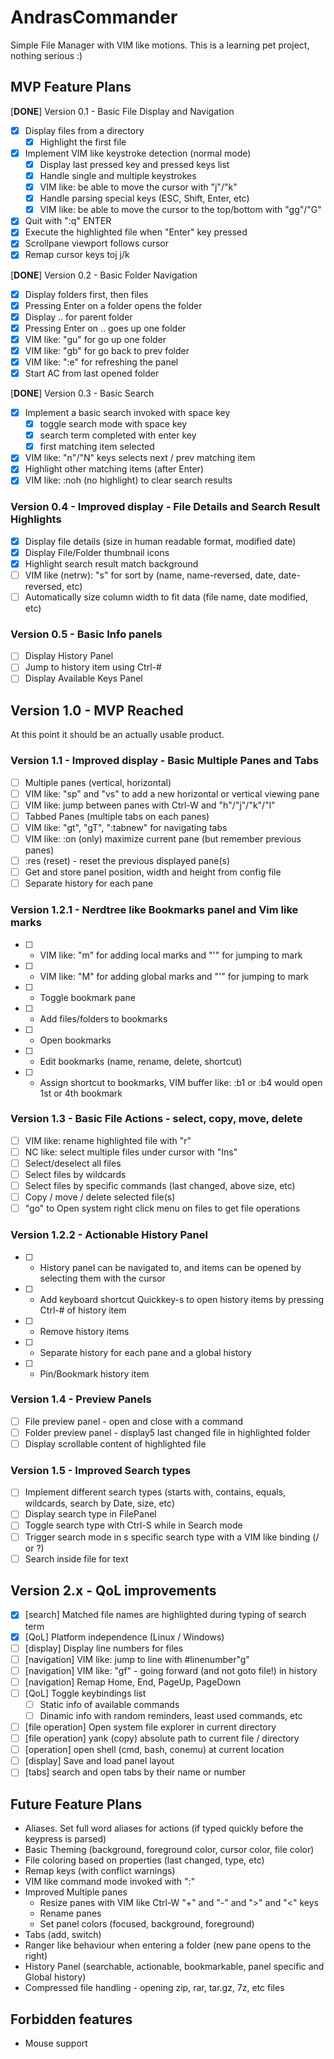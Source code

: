 # AndrasCommander

Simple File Manager with VIM like motions.  This is a learning pet project, nothing serious :)

## MVP Feature Plans

[**DONE**] Version 0.1 - Basic File Display and Navigation
- [x] Display files from a directory 
    - [x] Highlight the first file
- [x] Implement VIM like keystroke detection (normal mode)
    - [x] Display last pressed key and pressed keys list
    - [x] Handle single and multiple keystrokes
    - [x] VIM like: be able to move the cursor with "j"/"k" 
    - [x] Handle parsing special keys (ESC, Shift, Enter, etc)
    - [x] VIM like: be able to move the cursor to the top/bottom with "gg"/"G"
- [x] Quit with ":q" ENTER
- [x] Execute the highlighted file when "Enter" key pressed
- [x] Scrollpane viewport follows cursor
- [x] Remap cursor keys toj j/k

[**DONE**] Version 0.2 - Basic Folder Navigation
- [x] Display folders first, then files
- [x] Pressing Enter on a folder opens the folder
- [x] Display .. for parent folder
- [x] Pressing Enter on .. goes up one folder
- [x] VIM like: "gu" for go up one folder 
- [x] VIM like: "gb" for go back to prev folder
- [x] VIM like: ":e" for refreshing the panel
- [x] Start AC from last opened folder

[**DONE**] Version 0.3 - Basic Search
- [x] Implement a basic search invoked with space key
    - [x] toggle search mode with space key
    - [x] search term completed with enter key 
    - [x] first matching item selected
- [x] VIM like: "n"/"N" keys selects next / prev matching item
- [x] Highlight other matching items (after Enter)
- [x] VIM like: :noh (no highlight) to clear search results

### Version 0.4 - Improved display - File Details and Search Result Highlights
 - [x] Display file details (size in human readable format, modified date)
 - [x] Display File/Folder thumbnail icons
 - [x] Highlight search result match background
 - [ ] VIM like (netrw): "s" for sort by (name, name-reversed, date, date-reversed, etc)
 - [ ] Automatically size column width to fit data (file name, date modified, etc)

### Version 0.5 - Basic Info panels
- [ ] Display History Panel
- [ ] Jump to history item using Ctrl-# 
- [ ] Display Available Keys Panel

## Version 1.0 - MVP Reached
At this point it should be an actually usable product.

### Version 1.1 - Improved display - Basic Multiple Panes and Tabs
- [ ] Multiple panes (vertical, horizontal)
- [ ] VIM like: "sp" and "vs" to add a new horizontal or vertical viewing pane
- [ ] VIM like: jump between panes with Ctrl-W and "h"/"j"/"k"/"l"
- [ ] Tabbed Panes (multiple tabs on each panes)
- [ ] VIM like: "gt", "gT", ":tabnew" for navigating tabs
- [ ] VIM like: :on (only) maximize current pane (but remember previous panes)
- [ ] :res (reset) - reset the previous displayed pane(s)
- [ ] Get and store panel position, width and height from config file
- [ ] Separate history for each pane

### Version 1.2.1 - Nerdtree like Bookmarks panel and Vim like marks
- [ ] - VIM like: "m" for adding local marks and "'"<char> for jumping to mark
- [ ] - VIM like: "M" for adding global marks and "'"<char> for jumping to mark
- [ ] - Toggle bookmark pane
- [ ] - Add files/folders to bookmarks
- [ ] - Open bookmarks
- [ ] - Edit bookmarks (name, rename, delete, shortcut)
- [ ] - Assign shortcut to bookmarks, VIM buffer like: :b1 or :b4 would open 1st or 4th bookmark

### Version 1.3 - Basic File Actions - select, copy, move, delete
- [ ] VIM like: rename highlighted file with "r"
- [ ] NC like: select multiple files under cursor with "Ins"
- [ ] Select/deselect all files
- [ ] Select files by wildcards
- [ ] Select files by specific commands (last changed, above size, etc)
- [ ] Copy / move / delete selected file(s)
- [ ] "go" to Open system right click menu on files to get file operations

### Version 1.2.2 - Actionable History Panel
- [ ] - History panel can be navigated to, and items can be opened by selecting them with the cursor
- [ ] - Add keyboard shortcut Quickkey-s to open history items by pressing Ctrl-# of history item 
- [ ] - Remove history items
- [ ] - Separate history for each pane and a global history
- [ ] - Pin/Bookmark history item

### Version 1.4 - Preview Panels
 - [ ] File preview panel - open and close with a command
 - [ ] Folder preview panel - display5 last changed file in highlighted folder
 - [ ] Display scrollable content of highlighted file

### Version 1.5 - Improved Search types
- [ ] Implement different search types  (starts with, contains, equals, wildcards, search by Date, size, etc)
- [ ] Display search type in FilePanel 
- [ ] Toggle search type with Ctrl-S while in Search mode
- [ ] Trigger search mode in s specific search type with a VIM like binding (/ or ?)
- [ ] Search inside file for text
 
## Version 2.x - QoL improvements
- [x] [search] Matched file names are highlighted during typing of search term
- [x] [QoL] Platform independence (Linux / Windows)
- [ ] [display] Display line numbers for files
- [ ] [navigation] VIM like: jump to line with #linenumber"g"
- [ ] [navigation] VIM like: "gf" - going forward (and not goto file!) in history
- [ ] [navigation] Remap Home, End, PageUp, PageDown
- [ ] [QoL] Toggle keybindings list
    - [ ] Static info of available commands
    - [ ] Dinamic info with random reminders, least used commands, etc
- [ ] [file operation] Open system file explorer in current directory
- [ ] [file operation] yank (copy) absolute path to current file / directory
- [ ] [operation] open shell (cmd, bash, conemu) at current location
- [ ] [display] Save and load panel layout
- [ ] [tabs] search and open tabs by their name or number 

## Future Feature Plans
- Aliases. Set full word aliases for actions (if typed quickly before the keypress is parsed)
- Basic Theming (background, foreground color, cursor color, file color)
- File coloring based on properties (last changed, type, etc)
- Remap keys (with conflict warnings)
- VIM like command mode invoked with ":" 
- Improved Multiple panes
    - Resize panes with VIM like Ctrl-W "+" and "-" and ">" and "<" keys
    - Rename panes 
    - Set panel colors (focused, background, foreground)
- Tabs (add, switch)
- Ranger like behaviour when entering a folder (new pane opens to the right)
- History Panel (searchable, actionable, bookmarkable, panel specific and Global history)
- Compressed file handling - opening zip, rar, tar.gz, 7z, etc files

## Forbidden features
- Mouse support
